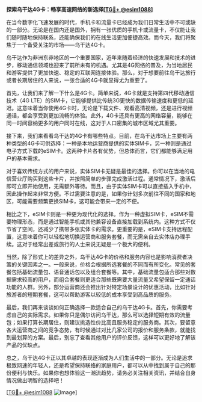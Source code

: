 **探索乌干达4G卡：畅享高速网络的新选择[[TG💪+ @esim1088](https://t.me/s/esim1088)]**

在当今数字化飞速发展的时代，手机卡和流量卡已经成为我们日常生活中不可或缺的一部分。无论是在国内还是国外，拥有一张优质的手机卡或流量卡，不仅能让我们随时随地保持联系，还能确保我们的在线生活更加便捷高效。而今天，我们将聚焦于一个备受关注的市场——乌干达4G卡。

乌干达作为非洲东非地区的一个重要国家，近年来随着经济的快速发展和技术的进步，移动通信领域也迎来了前所未有的机遇。尤其是4G网络的普及，为当地居民和游客提供了更加快速、稳定的互联网连接体验。那么，对于想要前往乌干达旅行或者长期居住的人来说，一张合适的4G卡就显得尤为重要了。

首先，让我们来了解一下什么是4G卡。简单来说，4G卡就是支持第四代移动通信技术（4G LTE）的SIM卡，它能够提供比传统3G更快的数据传输速度和更低的延迟。这意味着当你使用4G卡时，无论是下载文件、观看高清视频，还是进行视频通话，都会享受到更加流畅的体验。此外，4G卡还具有更高的网络容量，能够在同一时间容纳更多的用户同时在线，这对于人口密集的城市区域尤其重要。

接下来，我们来看看乌干达的4G卡有哪些特点。目前，在乌干达市场上主要有两种类型的4G卡可供选择：一种是本地运营商提供的实体SIM卡，另一种则是通过电子方式下载的eSIM卡。这两种卡片各有优势，但总体而言，它们都能够满足用户的基本需求。

对于喜欢传统方式的用户来说，实体SIM卡无疑是最佳的选择。你可以在当地的电信营业厅购买到这些卡片，并按照简单的步骤完成激活过程。通常情况下，激活后即可立即开始使用，无需额外等待。而且，由于实体SIM卡可以直接插入手机中，因此操作起来非常方便。不过需要注意的是，如果你计划多次前往不同的国家和地区，可能需要频繁更换SIM卡，这可能会带来一定的不便。

相比之下，eSIM卡则是一种更为现代化的选择。作为一种虚拟SIM卡，eSIM不需要物理形态，而是通过智能手机或其他兼容设备直接加载到系统内。这种方式不仅节省了空间，还减少了携带多张实体卡的需求。更重要的是，eSIM卡支持远程配置，这意味着你可以轻松地切换运营商和服务套餐，而无需亲自去实体店办理手续。这对于经常出差或旅行的人士来说无疑是一个极大的便利。

当然，除了形式上的差异之外，乌干达4G卡的价格和服务内容也是影响消费者决策的关键因素之一。一般来说，价格会根据所选套餐的不同而有所变化。常见的套餐包括基础流量包、语音通话包以及组合套餐等。其中，基础流量包适合那些对数据需求较高的用户，而组合套餐则更适合那些既需要大量流量又希望保留一定通话功能的人群。另外，部分运营商还会推出针对特定场景设计的优惠活动，比如针对旅游者的短期套餐，这可以帮助游客以较低的成本享受到高品质的服务。

最后，我们再来谈谈如何正确选择一款适合自己的乌干达4G卡。首先，你需要考虑自己的实际需求。如果你只是偶尔访问乌干达，那么可以选择短期有效的流量包；如果打算长期居住，则建议挑选性价比高且服务稳定的服务商。其次，要留意各大运营商之间的竞争态势，有时候通过对比几家公司的报价和服务条款，就能找到最划算的方案。最后，别忘了查看其他用户的评价反馈，这样可以更好地了解该产品的优缺点。

总之，乌干达4G卡正以其卓越的表现逐渐成为人们生活中的一部分。无论是追求极致网速的年轻人，还是希望保持联络的家庭用户，都可以从中找到属于自己的那份便利与快乐。如果你也想体验这一潮流趋势，请务必关注相关资讯，并结合自身情况做出明智的选择吧！

[[TG💪+ @esim1088](https://t.me/s/esim1088) ![Image](https://i.postimg.cc/4NQfJmqS/Snipaste-2025-05-13-00-14-12.png)]